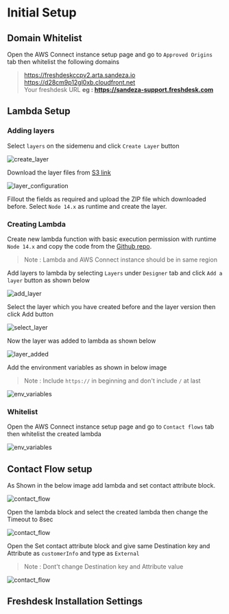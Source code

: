 # Initial Setup

## Domain Whitelist

Open the AWS Connect instance setup page and go to `Approved Origins` tab then whitelist the following domains

> https://freshdeskccpv2.arta.sandeza.io \
> https://d28cm9p12gl0xb.cloudfront.net \
> Your freshdesk URL **eg : https://sandeza-support.freshdesk.com**

## Lambda Setup

### Adding layers

Select `layers` on the sidemenu and click `Create Layer` button

![create_layer](/images/create_layer.png)

Download the layer files from <a href="https://lambda-layers-1h8d3.s3.ap-south-1.amazonaws.com/freshdesk-integration-layer.zip" target="_blank">S3 link</a>

![layer_configuration](/images/layer_configuration.png)

Fillout the fields as required and upload the ZIP file which downloaded before. Select `Node 14.x` as runtime and create the layer.

### Creating Lambda

Create new lambda function with basic execution permission with runtime `Node 14.x`  and copy the code from the <a href="https://github.com/Sandeza/arta-freshdesk-integration-lambda" target="_blank">Github repo</a>.

> Note : Lambda and AWS Connect instance should be in same region

Add layers to lambda by selecting `Layers` under `Designer` tab and click `Add a layer` button as shown below

![add_layer](/images/add_layer.png)

Select the layer which you have created before and the layer version then click Add button

![select_layer](/images/select_layer.png)

Now the layer was added to lambda as shown below

![layer_added](/images/layer_added.png)

Add the environment variables as shown in below image

> Note : Include `https://` in beginning and don't include `/` at last

![env_variables](/images/env_variables.png)

### Whitelist

Open the AWS Connect instance setup page and go to `Contact flows` tab then whitelist the created lambda

![env_variables](/images/lambda_whitelist.png)

## Contact Flow setup

As Shown in the below image add lambda and set contact attribute block.

![contact_flow](/images/contact_flow.png)

Open the lambda block and select the created lambda then change the Timeout to 8sec

![contact_flow](/images/lambda_config.png)

Open the Set contact attribute block and give same Destination key and Attribute as `customerInfo` and type as `External`

>Note : Dont't change Destination key and Attribute value

![contact_flow](/images/set_contact_attribute.png)


## Freshdesk Installation Settings 


